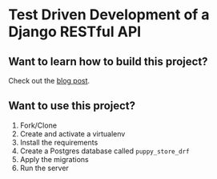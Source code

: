 # Test Driven Development of a Django RESTful API

## Want to learn how to build this project?

Check out the [blog post](https://realpython.com/blog/python/test-driven-development-of-a-django-restful-api/).

## Want to use this project?

1. Fork/Clone
1. Create and activate a virtualenv
1. Install the requirements
1. Create a Postgres database called `puppy_store_drf`
1. Apply the migrations
1. Run the server
